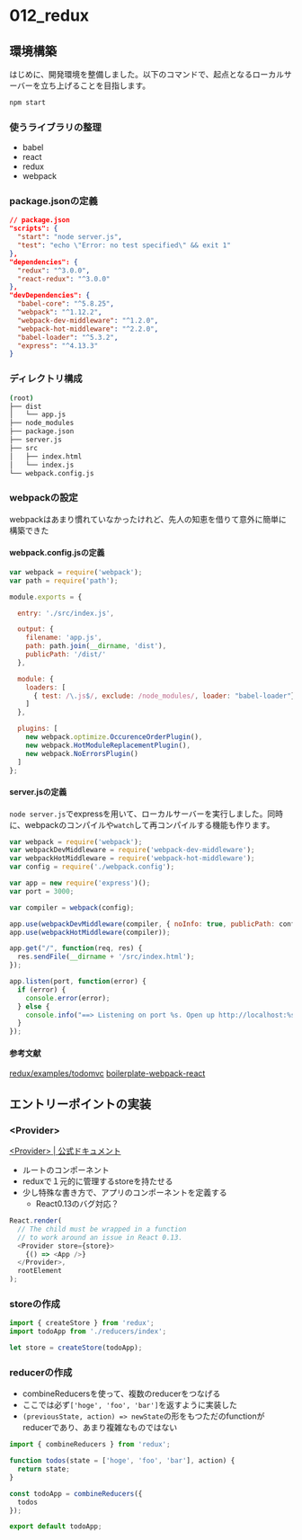 # 012_redux

## 環境構築

はじめに、開発環境を整備しました。以下のコマンドで、起点となるローカルサーバーを立ち上げることを目指します。

```bash
npm start
```

### 使うライブラリの整理

- babel
- react
- redux
- webpack

### package.jsonの定義

```json
// package.json
"scripts": {
  "start": "node server.js",
  "test": "echo \"Error: no test specified\" && exit 1"
},
"dependencies": {
  "redux": "^3.0.0",
  "react-redux": "^3.0.0"
},
"devDependencies": {
  "babel-core": "^5.8.25",
  "webpack": "^1.12.2",
  "webpack-dev-middleware": "^1.2.0",
  "webpack-hot-middleware": "^2.2.0",
  "babel-loader": "^5.3.2",
  "express": "^4.13.3"
}
```

### ディレクトリ構成

```bash
(root)
├── dist
│   └── app.js
├── node_modules
├── package.json
├── server.js
├── src
│   ├── index.html
│   └── index.js
└── webpack.config.js
```

### webpackの設定

webpackはあまり慣れていなかったけれど、先人の知恵を借りて意外に簡単に構築できた

#### webpack.config.jsの定義

```javascript
var webpack = require('webpack');
var path = require('path');

module.exports = {

  entry: './src/index.js',

  output: {
    filename: 'app.js',
    path: path.join(__dirname, 'dist'),
    publicPath: '/dist/'
  },

  module: {
    loaders: [
      { test: /\.js$/, exclude: /node_modules/, loader: "babel-loader"}
    ]
  },

  plugins: [
    new webpack.optimize.OccurenceOrderPlugin(),
    new webpack.HotModuleReplacementPlugin(),
    new webpack.NoErrorsPlugin()
  ]
};
```

#### server.jsの定義

`node server.js`でexpressを用いて、ローカルサーバーを実行しました。同時に、webpackのコンパイルや`watch`して再コンパイルする機能も作ります。

```javascript
var webpack = require('webpack');
var webpackDevMiddleware = require('webpack-dev-middleware');
var webpackHotMiddleware = require('webpack-hot-middleware');
var config = require('./webpack.config');

var app = new require('express')();
var port = 3000;

var compiler = webpack(config);

app.use(webpackDevMiddleware(compiler, { noInfo: true, publicPath: config.output.publicPath }));
app.use(webpackHotMiddleware(compiler));

app.get("/", function(req, res) {
  res.sendFile(__dirname + '/src/index.html');
});

app.listen(port, function(error) {
  if (error) {
    console.error(error);
  } else {
    console.info("==> Listening on port %s. Open up http://localhost:%s/ in your browser.", port, port);
  }
});
```

#### 参考文献

[redux/examples/todomvc](https://github.com/rackt/redux/blob/master/examples/todomvc/webpack.config.js)
[boilerplate-webpack-react](https://github.com/tcoopman/boilerplate-webpack-react)

## エントリーポイントの実装

### \<Provider\> 

[\<Provider\> | 公式ドキュメント](https://github.com/rackt/react-redux/blob/master/docs/api.md#provider-store)

- ルートのコンポーネント
- reduxで１元的に管理するstoreを持たせる
- 少し特殊な書き方で、アプリのコンポーネントを定義する
    - React0.13のバグ対応？

```javascript
React.render(
  // The child must be wrapped in a function
  // to work around an issue in React 0.13.
  <Provider store={store}>
    {() => <App />}
  </Provider>,
  rootElement
);
```

### storeの作成

```javascript
import { createStore } from 'redux';
import todoApp from './reducers/index';

let store = createStore(todoApp);
```

### reducerの作成

- combineReducersを使って、複数のreducerをつなげる
- ここでは必ず`['hoge', 'foo', 'bar']`を返すように実装した
- `(previousState, action) => newState`の形をもつただのfunctionがreducerであり、あまり複雑なものではない

```javascript
import { combineReducers } from 'redux';

function todos(state = ['hoge', 'foo', 'bar'], action) {
  return state;
}

const todoApp = combineReducers({
  todos
});

export default todoApp;
```
